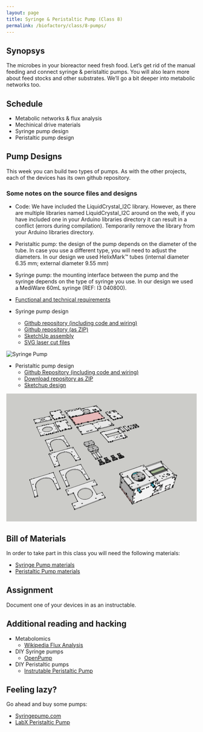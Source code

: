 ```yaml
---
layout: page
title: Syringe & Peristaltic Pump (Class 8)
permalink: /biofactory/class/8-pumps/
---
```


## Synopsys

The microbes in your bioreactor need fresh food. Let’s get rid of the manual feeding and connect syringe & peristaltic pumps. You will also learn more about feed stocks and other substrates. We’ll go a bit deeper into metabolic networks too.

## Schedule

* Metabolic networks & flux analysis
* Mechinical drive materials
* Syringe pump design
* Peristaltic pump design

## Pump Designs

This week you can build two types of pumps. As with the other projects, each of the devices has its own github repository.

### Some notes on the source files and designs
* Code: We have included the LiquidCrystal_I2C library. However, as there are multiple libraries named LiquidCrystal_I2C around on the web, if you have included one in your Arduino libraries directory it can result in a conflict (errors during compilation). Temporarily remove the library from your Arduino libraries directory.
* Peristaltic pump: the design of the pump depends on the diameter of the tube. In case you use a different type, you will need to adjust the diameters. In our design we used HelixMark™ tubes (internal diameter 6.35 mm; external diameter 9.55 mm)
* Syringe pump: the mounting interface between the pump and the syringe depends on the type of syringe you use. In our design we used a MediWare 60mL syringe (REF: I3 040800).

* [Functional and technical requirements](/biofactory/class/8-pumps/requirements/)
* Syringe pump design
  * [Github repository (including code and wiring)](https://github.com/BioHackAcademy/BHA_SyringePump)
  * [Github repository (as ZIP)](https://github.com/BioHackAcademy/BHA_SyringePump/archive/master.zip)
  * [SketchUp assembly](https://github.com/BioHackAcademy/BHA_SyringePump/blob/master/Syringe-Pump-Sketchup.skp?raw=true)
  * [SVG laser cut files](https://raw.githubusercontent.com/BioHackAcademy/BHA_SyringePump/master/syringe-pump-lasercut.svg)

![Syringe Pump](https://raw.githubusercontent.com/BioHackAcademy/BHA_SyringePump/master/Syringe-Pump.png)

* Peristaltic pump design
  * [Github Repository (including code and wiring)](https://github.com/BioHackAcademy/BHA_PeristalticPump)
  * [Download repository as ZIP](https://github.com/BioHackAcademy/BHA_PeristalticPump/archive/master.zip)
  * [Sketchup design](https://github.com/BioHackAcademy/BHA_PeristalticPump/blob/master/Peristaltic-Pump-Sketchup.skp?raw=true)

![Peristaltic Pump](/biofactory/class/8/Peristaltic-Pump.png)

## Bill of Materials

In order to take part in this class you will need the following materials:

* [Syringe Pump materials](/biofactory/class/8-pumps/syringe-pump-materials/)
* [Peristaltic Pump materials](/biofactory/class/8-pumps/peristaltic-pump-materials/)

## Assignment

Document one of your devices in as an instructable.

## Additional reading and hacking

* Metabolomics
  * [Wikipedia Flux Analysis](http://en.wikipedia.org/wiki/Flux_balance_analysis)
* DIY Syringe pumps
  * [OpenPump](https://www.wevolver.com/gerrit.niezen/openpump---an-open-source-hardware-syringe-pump/openpump)
* DIY Peristaltic pumps
  * [Instrutable Peristaltic Pump](http://www.instructables.com/id/Inexpensive-easy-to-build-peristaltic-pump/)

## Feeling lazy?

Go ahead and buy some pumps:

* [Syringepump.com](http://www.syringepump.com/index.php)
* [LabX Peristaltic Pump](http://www.labx.com/pumps-peristaltic)
